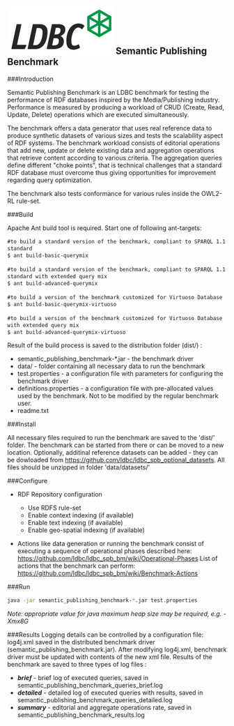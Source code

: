 ![LDBC Logo](ldbc_logo.png)
Semantic Publishing Benchmark
-----------------------------

###Introduction

Semantic Publishing Benchmark is an LDBC benchmark for testing the performance of RDF databases inspired by the Media/Publishing industry.
Performance is measured by producing a workload of CRUD (Create, Read, Update, Delete) operations which are executed simultaneously.

The benchmark offers a data generator that uses real reference data to produce synthetic datasets of various sizes and tests the scalability aspect
of RDF systems. The benchmark workload consists of editorial operations that add new, update or delete existing data and aggregation
operations that retrieve content according to various criteria. The aggregation queries define different "choke points", that is technical 
challenges that a standard RDF database must overcome thus giving opportunities for improvement regarding query optimization.

The benchmark also tests conformance for various rules inside the OWL2-RL rule-set.

###Build

Apache Ant build tool is required. Start one of following ant-targets: 

```
#to build a standard version of the benchmark, compliant to SPARQL 1.1 standard
$ ant build-basic-querymix

#to build a standard version of the benchmark, compliant to SPARQL 1.1 standard with extended query mix
$ ant build-advanced-querymix

#to build a version of the benchmark customized for Virtuoso Database
$ ant build-basic-querymix-virtuoso

#to build a version of the benchmark customized for Virtuoso Database with extended query mix
$ ant build-advanced-querymix-virtuoso
```

Result of the build process is saved to the distribution folder (dist/) : 
* semantic_publishing_benchmark-*.jar - the benchmark driver
* data/ - folder containing all necessary data to run the benchmark
* test.properties - a configuration file with parameters for configuring the benchmark driver
* definitions.properties - a configuration file with pre-allocated values used by the benchmark. Not to be modified by the regular benchmark user.
* readme.txt

###Install

All necessary files required to run the benchmark are saved to the 'dist/' folder. The benchmark can be started from there or can be moved to a new location.
Optionally, additinal reference datasets can be added - they can be dowloaded from https://github.com/ldbc/ldbc_spb_optional_datasets. All files should be unzipped in folder 'data/datasets/'

###Configure

* RDF Repository configuration
  * Use RDFS rule-set
  * Enable context indexing (if available)
  * Enable text indexing (if available)
  * Enable geo-spatial indexing (if available)

* Actions like data generation or running the benchmark consist of executing a sequence of operational phases described here: https://github.com/ldbc/ldbc_spb_bm/wiki/Operational-Phases
  List of actions that the benchmark can perform: https://github.com/ldbc/ldbc_spb_bm/wiki/Benchmark-Actions
 
###Run

```sh
java -jar semantic_publishing_benchmark-*.jar test.properties
```
*Note: appropriate value for java maximum heap size may be required, e.g. -Xmx8G*

###Results
Logging details can be controlled by a configuration file: log4j.xml saved in the distributed benchmark driver (semantic_publishing_benchmark.jar). After modifying log4j.xml, benchmark driver must be updated with contents of the new xml file.
Results of the benchmark are saved to three types of log files :

* ***brief*** - brief log of executed queries, saved in semantic_publishing_benchmark_queries_brief.log
* ***detailed*** - detailed log of executed queries with results, saved in semantic_publishing_benchmark_queries_detailed.log
* ***summary*** - editorial and aggregate operations rate, saved in semantic_publishing_benchmark_results.log
